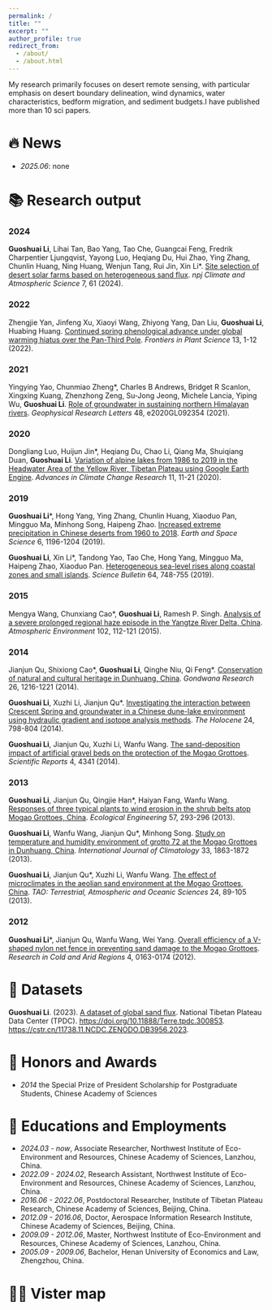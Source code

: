 ```yaml
---
permalink: /
title: ""
excerpt: ""
author_profile: true
redirect_from: 
  - /about/
  - /about.html
---
```


My research primarily focuses on desert remote sensing, with particular emphasis on desert boundary delineation, wind dynamics, water characteristics, bedform migration, and sediment budgets.I have published more than 10 sci papers.


# 🔥 News
- *2025.06*: none

# 📚 Research output 

### 2024
**Guoshuai Li**, Lihai Tan, Bao Yang, Tao Che, Guangcai Feng, Fredrik Charpentier Ljungqvist, Yayong Luo, Heqiang Du, Hui Zhao, Ying Zhang, Chunlin Huang, Ning Huang, Wenjun Tang, Rui Jin, Xin Li*. [Site selection of desert solar farms based on heterogeneous sand flux](https://doi.org/10.1038/s41612-024-00606-4). _npj Climate and Atmospheric Science_ 7, 61 (2024). 

### 2022
Zhengjie Yan, Jinfeng Xu, Xiaoyi Wang, Zhiyong Yang, Dan Liu, **Guoshuai Li**, Huabing Huang. [Continued spring phenological advance under global warming hiatus over the Pan-Third Pole](https://doi.org/10.3389/fpls.2022.1071858). _Frontiers in Plant Science_ 13, 1-12 (2022).

### 2021
Yingying Yao, Chunmiao Zheng*, Charles B Andrews, Bridget R Scanlon, Xingxing Kuang, Zhenzhong Zeng, Su‐Jong Jeong, Michele Lancia, Yiping Wu, **Guoshuai Li**. [Role of groundwater in sustaining northern Himalayan rivers](https://doi.org/10.1029/2020GL092354). _Geophysical Research Letters_ 48, e2020GL092354 (2021).

### 2020
Dongliang Luo, Huijun Jin*, Heqiang Du, Chao Li, Qiang Ma, Shuiqiang Duan, **Guoshuai Li**. [Variation of alpine lakes from 1986 to 2019 in the Headwater Area of the Yellow River, Tibetan Plateau using Google Earth Engine](https://doi.org/10.1016/j.accre.2020.05.007). _Advances in Climate Change Research_ 11, 11-21 (2020).

### 2019
**Guoshuai Li***, Hong Yang, Ying Zhang, Chunlin Huang, Xiaoduo Pan, Mingguo Ma, Minhong Song, Haipeng Zhao. [Increased extreme precipitation in Chinese deserts from 1960 to 2018](https://doi.org/10.1029/2018EA000538). _Earth and Space Science_ 6, 1196-1204 (2019). 

**Guoshuai Li**, Xin Li*, Tandong Yao, Tao Che, Hong Yang, Mingguo Ma, Haipeng Zhao, Xiaoduo Pan. [Heterogeneous sea-level rises along coastal zones and small islands](https://doi.org/10.1016/j.scib.2019.04.023). _Science Bulletin_ 64, 748-755 (2019). 

### 2015
Mengya Wang, Chunxiang Cao*, **Guoshuai Li**, Ramesh P. Singh. [Analysis of a severe prolonged regional haze episode in the Yangtze River Delta, China](https://doi.org/10.1016/j.atmosenv.2014.11.038). _Atmospheric Environment_ 102, 112-121 (2015).

### 2014
Jianjun Qu, Shixiong Cao*, **Guoshuai Li**, Qinghe Niu, Qi Feng*. [Conservation of natural and cultural heritage in Dunhuang, China](https://doi.org/10.1016/j.gr.2013.08.017). _Gondwana Research_ 26, 1216-1221 (2014).

**Guoshuai Li**, Xuzhi Li, Jianjun Qu*. [Investigating the interaction between Crescent Spring and groundwater in a Chinese dune-lake environment using hydraulic gradient and isotope analysis methods](https://doi.org/10.1177/0959683614530444). _The Holocene_ 24, 798-804 (2014).

**Guoshuai Li**, Jianjun Qu, Xuzhi Li, Wanfu Wang. [The sand-deposition impact of artificial gravel beds on the protection of the Mogao Grottoes](https://doi.org/10.1038/srep04341). _Scientific Reports_ 4, 4341 (2014).

### 2013
**Guoshuai Li**, Jianjun Qu, Qingjie Han*, Haiyan Fang, Wanfu Wang. [Responses of three typical plants to wind erosion in the shrub belts atop Mogao Grottoes, China](https://doi.org/10.1016/j.ecoleng.2013.04.042). _Ecological Engineering_ 57, 293-296 (2013).

**Guoshuai Li**, Wanfu Wang, Jianjun Qu*, Minhong Song. [Study on temperature and humidity environment of grotto 72 at the Mogao Grottoes in Dunhuang, China](https://doi.org/10.1002/joc.3553). _International Journal of Climatology_ 33, 1863-1872 (2013). 

**Guoshuai Li**, Jianjun Qu*, Xuzhi Li, Wanfu Wang. [The effect of microclimates in the aeolian sand environment at the Mogao Grottoes, China](http://tao.cgu.org.tw/index.php/articles/archive/atmospheric-science/item/1113-2012100902a). _TAO: Terrestrial, Atmospheric and Oceanic Sciences_ 24, 89-105 (2013).

### 2012
**Guoshuai Li***, Jianjun Qu, Wanfu Wang, Wei Yang. [Overall efficiency of a V-shaped nylon net fence in preventing sand damage to the Mogao Grottoes](https://www.researchgate.net/publication/264554376_Overall_efficiency_of_a_V-shaped_nylon_net_fence_in_preventing_sand_damage_to_the_Mogao_Grottoes). _Research in Cold and Arid Regions_ 4, 0163-0174 (2012).

# 💾 Datasets

**Guoshuai Li**. (2023). [A dataset of global sand flux](http://www.ncdc.ac.cn/portal/metadata/e70e47ed-c10d-4d49-9bb3-62bbf2f06de5). National Tibetan Plateau Data Center (TPDC). <https://doi.org/10.11888/Terre.tpdc.300853>. <https://cstr.cn/11738.11.NCDC.ZENODO.DB3956.2023>.

# 🏅 Honors and Awards
- *2014* the Special Prize of President Scholarship for Postgraduate Students, Chinese Academy of Sciences 

# 📖 Educations and Employments
- *2024.03 - now*, Associate Researcher, Northwest Institute of Eco-Environment and Resources, Chinese Academy of Sciences, Lanzhou, China.
- *2022.09 - 2024.02*, Research Assistant, Northwest Institute of Eco-Environment and Resources, Chinese Academy of Sciences, Lanzhou, China.
- *2016.06 - 2022.06*, Postdoctoral Researcher, Institute of Tibetan Plateau Research, Chinese Academy of Sciences, Beijing, China.
- *2012.09 - 2016.06*, Doctor, Aerospace Information Research Institute, Chinese Academy of Sciences, Beijing, China.
- *2009.09 - 2012.06*, Master, Northwest Institute of Eco-Environment and Resources, Chinese Academy of Sciences, Lanzhou, China. 
- *2005.09 - 2009.06*, Bachelor, Henan University of Economics and Law, Zhengzhou, China. 

# 👨‍💻 Vister map
<script type='text/javascript' id='clustrmaps' src='//cdn.clustrmaps.com/map_v2.js?cl=0e1633&w=550&t=tt&d=rGrwpt4J2Po2aK3kot_XHonv0RxKP4lL1-jil_3Bzh0&co=0b4975&cmo=3acc3a&cmn=ff5353&ct=cdd4d9'></script>
